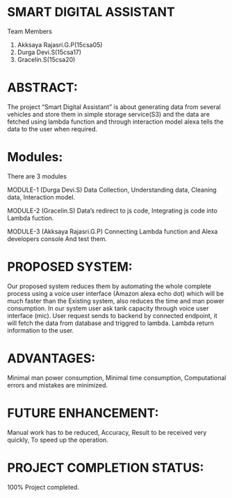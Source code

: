
# SMART DIGITAL ASSISTANT 
 Team Members
1. Akksaya Rajasri.G.P(15csa05)
2. Durga Devi.S(15csa17)
3. Gracelin.S(15csa20)

# ABSTRACT:
The project “Smart Digital Assistant” is about generating data from several vehicles and store them in simple storage service(S3) and the data are fetched using lambda function and through interaction model alexa tells the data to the user when required.

# Modules:
There are 3 modules

MODULE-1 (Durga Devi.S)
Data Collection,
Understanding data,
Cleaning data,
Interaction model.

MODULE-2 (Gracelin.S)
Data’s redirect to js code,
Integrating js code into Lambda fuction.

MODULE-3 (Akksaya Rajasri.G.P)
Connecting 
Lambda function and Alexa developers console
And test them.

# PROPOSED SYSTEM:
Our proposed system reduces them by automating the whole complete process using a voice user interface (Amazon alexa echo dot) which will be much faster than the Existing system, also reduces the time and man power consumption. In our system user ask tank capacity through voice user interface (mic). User request sends to backend by connected endpoint, it will fetch the data from database and triggred to lambda. Lambda return information to the user.

# ADVANTAGES:
Minimal man power consumption,
Minimal time consumption,
Computational errors and mistakes are minimized.
  
# FUTURE ENHANCEMENT:
Manual work has to be reduced,
Accuracy,
Result to be received very quickly,
To speed up the operation.

# PROJECT COMPLETION STATUS:
 100% Project completed.




 
